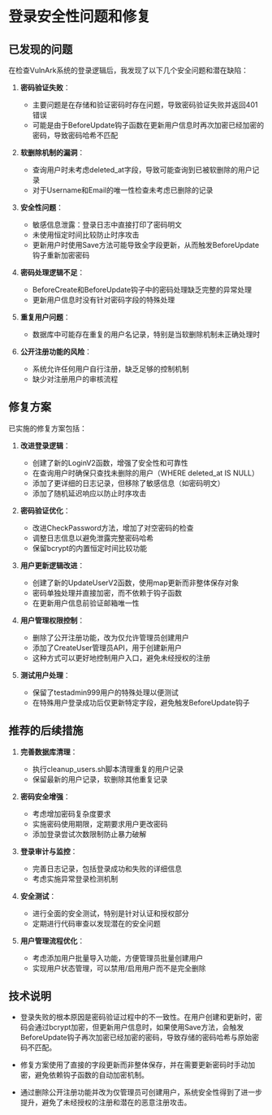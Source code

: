 # 登录安全性问题和修复

## 已发现的问题

在检查VulnArk系统的登录逻辑后，我发现了以下几个安全问题和潜在缺陷：

1. **密码验证失败**：
   - 主要问题是在存储和验证密码时存在问题，导致密码验证失败并返回401错误
   - 可能是由于BeforeUpdate钩子函数在更新用户信息时再次加密已经加密的密码，导致密码哈希不匹配

2. **软删除机制的漏洞**：
   - 查询用户时未考虑deleted_at字段，导致可能查询到已被软删除的用户记录
   - 对于Username和Email的唯一性检查未考虑已删除的记录

3. **安全性问题**：
   - 敏感信息泄露：登录日志中直接打印了密码明文
   - 未使用恒定时间比较防止时序攻击
   - 更新用户时使用Save方法可能导致全字段更新，从而触发BeforeUpdate钩子重新加密密码

4. **密码处理逻辑不足**：
   - BeforeCreate和BeforeUpdate钩子中的密码处理缺乏完整的异常处理
   - 更新用户信息时没有针对密码字段的特殊处理

5. **重复用户问题**：
   - 数据库中可能存在重复的用户名记录，特别是当软删除机制未正确处理时
   
6. **公开注册功能的风险**：
   - 系统允许任何用户自行注册，缺乏足够的控制机制
   - 缺少对注册用户的审核流程

## 修复方案

已实施的修复方案包括：

1. **改进登录逻辑**：
   - 创建了新的LoginV2函数，增强了安全性和可靠性
   - 在查询用户时确保只查找未删除的用户（WHERE deleted_at IS NULL）
   - 添加了更详细的日志记录，但移除了敏感信息（如密码明文）
   - 添加了随机延迟响应以防止时序攻击

2. **密码验证优化**：
   - 改进CheckPassword方法，增加了对空密码的检查
   - 调整日志信息以避免泄露完整密码哈希
   - 保留bcrypt的内置恒定时间比较功能

3. **用户更新逻辑改进**：
   - 创建了新的UpdateUserV2函数，使用map更新而非整体保存对象
   - 密码单独处理并直接加密，而不依赖于钩子函数
   - 在更新用户信息前验证邮箱唯一性

4. **用户管理权限控制**：
   - 删除了公开注册功能，改为仅允许管理员创建用户
   - 添加了CreateUser管理员API，用于创建新用户
   - 这种方式可以更好地控制用户入口，避免未经授权的注册

5. **测试用户处理**：
   - 保留了testadmin999用户的特殊处理以便测试
   - 在特殊用户登录成功后仅更新特定字段，避免触发BeforeUpdate钩子

## 推荐的后续措施

1. **完善数据库清理**：
   - 执行cleanup_users.sh脚本清理重复的用户记录
   - 保留最新的用户记录，软删除其他重复记录

2. **密码安全增强**：
   - 考虑增加密码复杂度要求
   - 实施密码使用期限，定期要求用户更改密码
   - 添加登录尝试次数限制防止暴力破解

3. **登录审计与监控**：
   - 完善日志记录，包括登录成功和失败的详细信息
   - 考虑实施异常登录检测机制

4. **安全测试**：
   - 进行全面的安全测试，特别是针对认证和授权部分
   - 定期进行代码审查以发现潜在的安全问题

5. **用户管理流程优化**：
   - 考虑添加用户批量导入功能，方便管理员批量创建用户
   - 实现用户状态管理，可以禁用/启用用户而不是完全删除

## 技术说明

- 登录失败的根本原因是密码验证过程中的不一致性。在用户创建和更新时，密码会通过bcrypt加密，但更新用户信息时，如果使用Save方法，会触发BeforeUpdate钩子再次加密已经加密的密码，导致存储的密码哈希与原始密码不匹配。

- 修复方案使用了直接的字段更新而非整体保存，并在需要更新密码时手动加密，避免依赖钩子函数的自动加密机制。

- 通过删除公开注册功能并改为仅管理员可创建用户，系统安全性得到了进一步提升，避免了未经授权的注册和潜在的恶意注册攻击。 